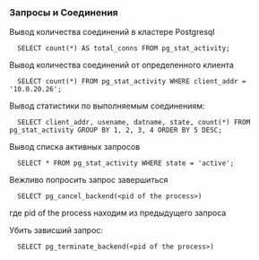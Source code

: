 ### Запросы и Соединения

Вывод количества соединений в кластере Postgresql

      SELECT count(*) AS total_conns FROM pg_stat_activity;
      
Вывод количества соединений от определенного клиента

      SELECT count(*) FROM pg_stat_activity WHERE client_addr = '10.0.20.26';
      
Вывод статистики по выполняемым соединениям:

      SELECT client_addr, usename, datname, state, count(*) FROM pg_stat_activity GROUP BY 1, 2, 3, 4 ORDER BY 5 DESC;

Вывод списка активных запросов 

      SELECT * FROM pg_stat_activity WHERE state = 'active';

Вежливо попросить запрос завершиться

      SELECT pg_cancel_backend(<pid of the process>)
     
где pid of the process находим из предыдущего запроса 
      
Убить зависший запрос:

      SELECT pg_terminate_backend(<pid of the process>)
